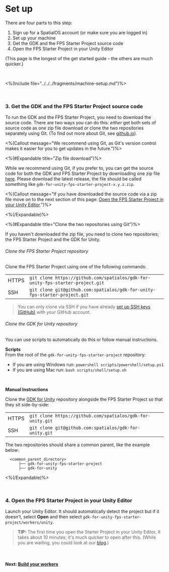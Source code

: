 # Set up

There are four parts to this step:

1. Sign up for a SpatialOS account (or make sure you are logged in)
2. Set up your machine
3. Get the GDK and the FPS Starter Project source code
4. Open the FPS Starter Project in your Unity Editor

(This page is the longest of the get started guide - the others are much quicker.)

<br/>

<%(Include file="../../../fragments/machine-setup.md")%>

<br/>

### 3. Get the GDK and the FPS Starter Project source code

To run the GDK and the FPS Starter Project, you need to download the source code. There are two ways you can do this: _either_ get both sets of source code as one zip file download _or_ clone the two repositories separately using Git. (To find out more about Git, see [github.io](https://try.github.io)).

<%(Callout message="We recommend using Git, as Git's version control makes it easier for you to get updates in the future.")%>

<%(#Expandable title="Zip file download")%>

 While we recommend using Git, if you prefer to, you can get the source code for both the GDK and FPS Starter Project by downloading one zip file <a href="https://github.com/spatialos/gdk-for-unity-fps-starter-project/releases" data-track-link="Starter Project Zip Clicked|product=Docs" target="_blank">here</a>. Please download the latest release, the file should be called something like `gdk-for-unity-fps-starter-project-x.y.z.zip`.

<%(Callout message="If you have downloaded the source code via a zip file move on to the next section of this page: [Open the FPS Starter Project in your Unity Editor](#4-open-the-fps-starter-project-in-your-unity-editor).")%>

<%(/Expandable)%>

<%(#Expandable title="Clone the two repositories using Git")%>

If you haven't downloaded the zip file, you need to clone two repositories; the FPS Starter Project and the GDK for Unity.

###### Clone the FPS Starter Project repository

Clone the FPS Starter Project using one of the following commands:

|     |     |
| --- | --- |
| HTTPS | `git clone https://github.com/spatialos/gdk-for-unity-fps-starter-project.git` |
| SSH | `git clone git@github.com:spatialos/gdk-for-unity-fps-starter-project.git` |

> You can only clone via SSH if you have already [set up SSH keys (GitHub)](https://help.github.com/articles/connecting-to-github-with-ssh/) with your GitHub account.

###### Clone the GDK for Unity repository

You can use scripts to automatically do this or follow manual instructions.

**Scripts**<br/>
From the root of the `gdk-for-unity-fps-starter-project` repository:

  - If you are using Windows run: `powershell scripts/powershell/setup.ps1`
  - If you are using Mac run: `bash scripts/shell/setup.sh`

<br/>

**Manual Instructions**<br/>

Clone the [GDK for Unity](https://github.com/spatialos/gdk-for-unity) repository alongside the FPS Starter Project so that they sit side-by-side:

|     |     |
| --- | --- |
| HTTPS | `git clone https://github.com/spatialos/gdk-for-unity.git` |
| SSH | `git clone git@github.com:spatialos/gdk-for-unity.git` |

The two repositories should share a common parent, like the example below:

```text
  <common_parent_directory>
      ├── gdk-for-unity-fps-starter-project
      ├── gdk-for-unity
```

<%(/Expandable)%>

<br/>

### 4. Open the FPS Starter Project in your Unity Editor

Launch your Unity Editor. It should automatically detect the project but if it doesn't, select **Open** and then select `gdk-for-unity-fps-starter-project/workers/unity`.

>**TIP:** The first time you open the Starter Project in your Unity Editor, It takes about 10 minutes; it's much quicker to open after this. (While you are waiting, you could look at our [blog](https://improbable.io/blog).)

<br/>

#### Next: [Build your workers]({{urlRoot}}/projects/fps/get-started/build-workers.md)
